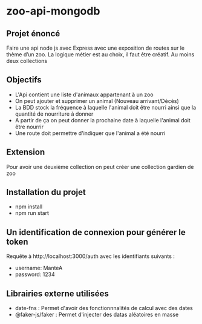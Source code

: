 # zoo-api-mongodb

## Projet énoncé
Faire une api node js avec Express avec une exposition de routes sur le thème d’un zoo.
La logique métier est au choix, il faut être créatif.
Au moins deux collections

## Objectifs
- L'Api contient une liste d'animaux appartenant à un zoo
- On peut ajouter et supprimer un animal (Nouveau arrivant/Décès)
- La BDD stock la fréquence à laquelle l'animal doit être nourri ainsi que la quantité de nourriture à donner
- A partir de ça on peut donner la prochaine date à laquelle l'animal doit être nourrir
- Une route doit permettre d'indiquer que l'animal a été nourri

## Extension
Pour avoir une deuxième collection on peut créer une collection gardien de zoo

## Installation du projet
- npm install
- npm run start

## Un identification de connexion pour générer le token
Requête à http://localhost:3000/auth avec les identifiants suivants :
- username: ManteA
- password: 1234

## Librairies externe utilisées
- date-fns : Permet d'avoir des fonctionnnalités de calcul avec des dates
- @faker-js/faker : Permet d'injecter des datas aléatoires en masse

